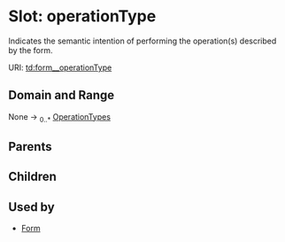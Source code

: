 
# Slot: operationType

Indicates the semantic intention of performing the operation(s) described by the form.

URI: [td:form__operationType](https://www.w3.org/2019/wot/td#form__operationType)


## Domain and Range

None &#8594;  <sub>0..\*</sub> [OperationTypes](OperationTypes.md)

## Parents


## Children


## Used by

 * [Form](Form.md)
